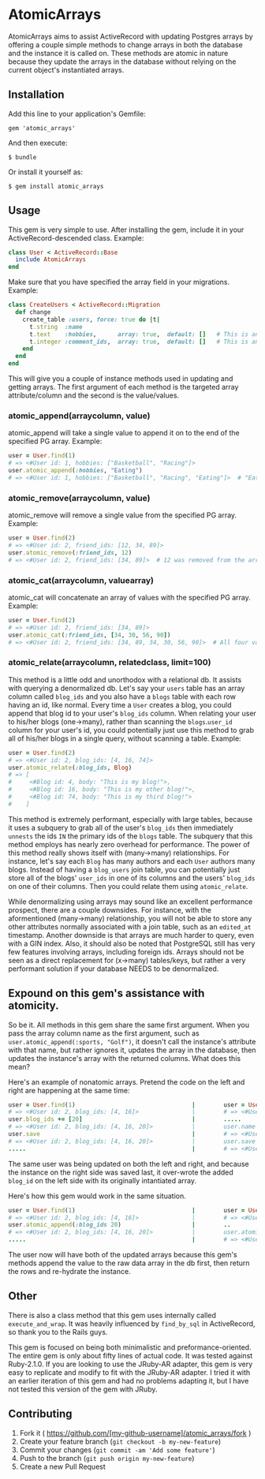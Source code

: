 # AtomicArrays

AtomicArrays aims to assist ActiveRecord with updating Postgres arrays by offering a couple simple methods to change arrays in both the database and the instance it is called on. These methods are atomic in nature because they update the arrays in the database without relying on the current object's instantiated arrays.

## Installation

Add this line to your application's Gemfile:

    gem 'atomic_arrays'

And then execute:

    $ bundle

Or install it yourself as:

    $ gem install atomic_arrays

## Usage
This gem is very simple to use. After installing the gem, include it in your ActiveRecord-descended class. Example:
```ruby
class User < ActiveRecord::Base
  include AtomicArrays
end
```
Make sure that you have specified the array field in your migrations. Example:
```ruby
class CreateUsers < ActiveRecord::Migration
  def change
    create_table :users, force: true do |t|
      t.string  :name
      t.text    :hobbies,      array: true,  default: []   # This is an array of strings
      t.integer :comment_ids,  array: true,  default: []   # This is an array of ints
    end
  end
end
```

This will give you a couple of instance methods used in updating and getting arrays. The first argument of each method is the targeted array attribute/column and the second is the value/values.

### atomic_append(arraycolumn, value)
atomic_append will take a single value to append it on to the end of the specified PG array. Example:
```ruby
user = User.find(1)
# => <#User id: 1, hobbies: ["Basketball", "Racing"]>
user.atomic_append(:hobbies, "Eating")
# => <#User id: 1, hobbies: ["Basketball", "Racing", "Eating"]>  # "Eating" was appended to the array in the db.
```

### atomic_remove(arraycolumn, value)
atomic_remove will remove a single value from the specified PG array. Example:
```ruby
user = User.find(2)
# => <#User id: 2, friend_ids: [12, 34, 89]>
user.atomic_remove(:friend_ids, 12)
# => <#User id: 2, friend_ids: [34, 89]>  # 12 was removed from the array in the db.
```

### atomic_cat(arraycolumn, valuearray)
atomic_cat will concatenate an array of values with the specified PG array. Example:
```ruby
user = User.find(2)
# => <#User id: 2, friend_ids: [34, 89]>
user.atomic_cat(:friend_ids, [34, 30, 56, 90])
# => <#User id: 2, friend_ids: [34, 89, 34, 30, 56, 90]>  # All four values were concatenated with the array in the db.
```

### atomic_relate(arraycolumn, relatedclass, limit=100)
This method is a little odd and unorthodox with a relational db. It assists with querying a denormalized db. Let's say your `users` table has an array column called `blog_ids` and you also have a `blogs` table with each row having an id, like normal. Every time a `User` creates a blog, you could append that blog id to your user's `blog_ids` column. When relating your user to his/her blogs (one->many), rather than scanning the `blogs`.`user_id` column for your user's id, you could potentially just use this method to grab all of his/her blogs in a single query, without scanning a table. Example:
```ruby
user = User.find(2)
# => <#User id: 2, blog_ids: [4, 16, 74]>
user.atomic_relate(:blog_ids, Blog)
# => [
#     <#Blog id: 4, body: "This is my blog!">,
#     <#Blog id: 16, body: "This is my other blog!">,
#     <#Blog id: 74, body: "This is my third blog!">
#    ]
```
This method is extremely performant, especially with large tables, because it uses a subquery to grab all of the user's `blog_ids` then immediately `unnests` the ids `IN` the primary ids of the `blogs` table. The subquery that this method employs has nearly zero overhead for performance. The power of this method really shows itself with (many->many) relationships. For instance, let's say each `Blog` has many authors and each `User` authors many blogs. Instead of having a `blog_users` join table, you can potentially just store all of the blogs' `user_ids` in one of its columns and the users' `blog_ids` on one of their columns. Then you could relate them using `atomic_relate`.

While denormalizing using arrays may sound like an excellent performance prospect, there are a couple downsides. For instance, with the aformentioned (many->many) relationship, you will not be able to store any other attributes normally associated with a join table, such as an `edited_at` timestamp. Another downside is that arrays are much harder to query, even with a GIN index. Also, it should also be noted that PostgreSQL still has very few features involving arrays, including foreign ids. Arrays should not be seen as a direct replacement for (x->many) tables/keys, but rather a very performant solution if your database NEEDS to be denormalized.


## Expound on this gem's assistance with atomicity.
So be it. All methods in this gem share the same first argument. When you pass the array column name as the first argument, such as `user.atomic_append(:sports, "Golf")`, it doesn't call the instance's attribute with that name, but rather ignores it, updates the array in the database, then updates the instance's array with the returned columns. What does this mean?

Here's an example of nonatomic arrays. Pretend the code on the left and right are happening at the same time:
```ruby
user = User.find(1)                                 |        user = User.find(1)
# => <#User id: 2, blog_ids: [4, 16]>               |        # => <#User id: 2, blog_ids: [4, 16]>
user.blog_ids += [20]                               |        .....
# => <#User id: 2, blog_ids: [4, 16, 20]>           |        user.name += ["John"]
user.save                                           |        # => <#User id: 2, names: ["John"], blog_ids: [4, 16]>
# => <#User id: 2, blog_ids: [4, 16, 20]>           |        user.save
.....                                               |        # => <#User id: 2, names: ["John"], blog_ids: [4, 16]>
```
The same user was being updated on both the left and right, and because the instance on the right side was saved last, it over-wrote the added `blog_id` on the left side with its originally intantiated array.

Here's how this gem would work in the same situation.
```ruby
user = User.find(1)                                 |        user = User.find(1)
# => <#User id: 2, blog_ids: [4, 16]>               |        # => <#User id: 2, blog_ids: [4, 16]>
user.atomic_append(:blog_ids 20)                    |        ..
# => <#User id: 2, blog_ids: [4, 16, 20]>           |        user.atomic_append(:name, "John")
.....                                               |        # => <#User id: 2, names: ["John"], blog_ids: [4, 16, 20]>
```
The user now will have both of the updated arrays because this gem's methods append the value to the raw data array in the db first, then return the rows and re-hydrate the instance.

## Other

There is also a class method that this gem uses internally called `execute_and_wrap`. It was heavily influenced by `find_by_sql` in ActiveRecord, so thank you to the Rails guys.

This gem is focused on being both minimalistic and preformance-oriented. The entire gem is only about fifty lines of actual code. It was tested against Ruby-2.1.0. If you are looking to use the JRuby-AR adapter, this gem is very easy to replicate and modify to fit with the JRuby-AR adapter. I tried it with an earlier iteration of this gem and had no problems adapting it, but I have not tested this version of the gem with JRuby.



## Contributing

1. Fork it ( https://github.com/[my-github-username]/atomic_arrays/fork )
2. Create your feature branch (`git checkout -b my-new-feature`)
3. Commit your changes (`git commit -am 'Add some feature'`)
4. Push to the branch (`git push origin my-new-feature`)
5. Create a new Pull Request
